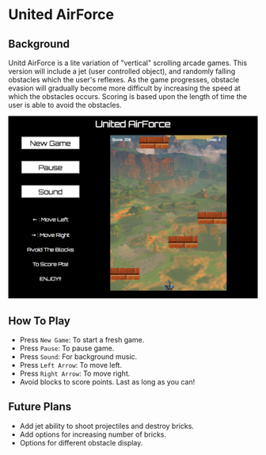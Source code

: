 # United AirForce

## Background
Unitd AirForce is a lite variation of "vertical" scrolling arcade games. This version will include a jet (user controlled object), and randomly falling obstacles which the user's reflexes. As the game progresses, obstacle evasion will gradually become more difficult by increasing the speed at which the obstacles occurs. Scoring is based upon the length of time the user is able to avoid the obstacles.

![uaf_screenshot](./assets/united_airforce1.png)

## How To Play

+ Press `New Game`: To start a fresh game.
+ Press `Pause`: To pause game.
+ Press `Sound`: For background music.
+ Press `Left Arrow`: To move left.
+ Press `Right Arrow`: To move right.
+ Avoid blocks to score points. Last as long as you can!

## Future Plans
+ Add jet ability to shoot projectiles and destroy bricks.
+ Add options for increasing number of bricks.
+ Options for different obstacle display.
